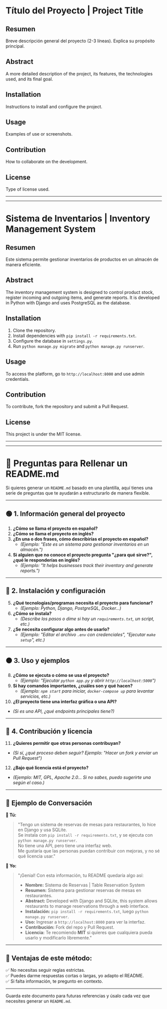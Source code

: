 # Título del Proyecto | Project Title

## Resumen
Breve descripción general del proyecto (2-3 líneas). Explica su propósito principal.

## Abstract
A more detailed description of the project, its features, the technologies used, and its final goal.

## Installation
Instructions to install and configure the project.

## Usage
Examples of use or screenshots.

## Contribution
How to collaborate on the development.

## License
Type of license used.

---
---

# Sistema de Inventarios | Inventory Management System

## Resumen
Este sistema permite gestionar inventarios de productos en un almacén de manera eficiente.

## Abstract
The inventory management system is designed to control product stock, register incoming and outgoing items, and generate reports. It is developed in Python with Django and uses PostgreSQL as the database.

## Installation
1. Clone the repository.
2. Install dependencies with `pip install -r requirements.txt`.
3. Configure the database in `settings.py`.
4. Run `python manage.py migrate` and `python manage.py runserver`.

## Usage
To access the platform, go to `http://localhost:8000` and use admin credentials.

## Contribution
To contribute, fork the repository and submit a Pull Request.

## License
This project is under the MIT license.

---
---
# 📌 Preguntas para Rellenar un README.md

Si quieres generar un `README.md` basado en una plantilla, aquí tienes una serie de preguntas que te ayudarán a estructurarlo de manera flexible.

---

## 🟢 1. Información general del proyecto
1. **¿Cómo se llama el proyecto en español?**  
2. **¿Cómo se llama el proyecto en inglés?**  
3. **¿En una o dos frases, cómo describirías el proyecto en español?**  
   - *(Ejemplo: "Este es un sistema para gestionar inventarios en un almacén.")*  
4. **Si alguien que no conoce el proyecto pregunta "¿para qué sirve?", ¿qué le responderías en inglés?**  
   - *(Ejemplo: "It helps businesses track their inventory and generate reports.")*  

---

## 🔵 2. Instalación y configuración
5. **¿Qué tecnologías/programas necesita el proyecto para funcionar?**  
   - *(Ejemplo: Python, Django, PostgreSQL, Docker...)*  
6. **¿Cómo se instala?**  
   - *(Describe los pasos o dime si hay un `requirements.txt`, un script, etc.)*  
7. **¿Se necesita configurar algo antes de usarlo?**  
   - *(Ejemplo: "Editar el archivo `.env` con credenciales", "Ejecutar `make setup`", etc.)*  

---

## 🟠 3. Uso y ejemplos
8. **¿Cómo se ejecuta o cómo se usa el proyecto?**  
   - *(Ejemplo: "Ejecutar `python app.py` y abrir `http://localhost:5000`")*  
9. **Si hay comandos importantes, ¿cuáles son y qué hacen?**  
   - *(Ejemplo: `npm start` para iniciar, `docker-compose up` para levantar servicios, etc.)*  
10. **¿El proyecto tiene una interfaz gráfica o una API?**  
   - *(Si es una API, ¿qué endpoints principales tiene?)*  

---

## 🔴 4. Contribución y licencia
11. **¿Quieres permitir que otras personas contribuyan?**  
   - *(Si sí, ¿qué proceso deben seguir? Ejemplo: "Hacer un fork y enviar un Pull Request")*  
12. **¿Bajo qué licencia está el proyecto?**  
   - *(Ejemplo: MIT, GPL, Apache 2.0... Si no sabes, puedo sugerirte una según el caso.)*  

---

## 🚀 Ejemplo de Conversación

**👤 Tú:**  
> "Tengo un sistema de reservas de mesas para restaurantes, lo hice en Django y usa SQLite.  
> Se instala con `pip install -r requirements.txt`, y se ejecuta con `python manage.py runserver`.  
> No tiene una API, pero tiene una interfaz web.  
> Me gustaría que las personas puedan contribuir con mejoras, y no sé qué licencia usar."

**🤖 Yo:**  
> "¡Genial! Con esta información, tu README quedaría algo así:  
> - **Nombre:** Sistema de Reservas | Table Reservation System  
> - **Resumen:** Sistema para gestionar reservas de mesas en restaurantes.  
> - **Abstract:** Developed with Django and SQLite, this system allows restaurants to manage reservations through a web interface.  
> - **Instalación:** `pip install -r requirements.txt`, luego `python manage.py runserver`.  
> - **Uso:** Ingresar a `http://localhost:8000` para ver la interfaz.  
> - **Contribución:** Fork del repo y Pull Request.  
> - **Licencia:** Te recomiendo **MIT** si quieres que cualquiera pueda usarlo y modificarlo libremente."

---

## 📌 Ventajas de este método:
✅ No necesitas seguir reglas estrictas.  
✅ Puedes darme respuestas cortas o largas, yo adapto el README.  
✅ Si falta información, te pregunto en contexto.  

---

Guarda este documento para futuras referencias y úsalo cada vez que necesites generar un `README.md`.  



